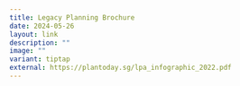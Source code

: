 ```yaml
---
title: Legacy Planning Brochure
date: 2024-05-26
layout: link
description: ""
image: ""
variant: tiptap
external: https://plantoday.sg/lpa_infographic_2022.pdf
---
```

